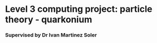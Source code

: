 # Level 3 computing project: particle theory - quarkonium #

### Supervised by Dr Ivan Martinez Soler ###
